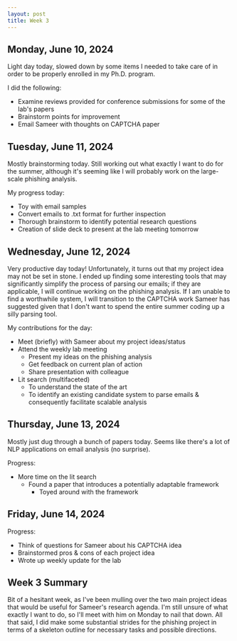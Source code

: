 ```yaml
---
layout: post
title: Week 3
---
```


## Monday, June 10, 2024

Light day today, slowed down by some items I needed to take care of in order to be properly enrolled in my Ph.D. program.

I did the following:

- Examine reviews provided for conference submissions for some of the lab's papers
- Brainstorm points for improvement
- Email Sameer with thoughts on CAPTCHA paper

## Tuesday, June 11, 2024

Mostly brainstorming today. Still working out what exactly I want to do for the summer, although it's seeming like I will probably work on the large-scale phishing analysis.

My progress today:

- Toy with email samples
- Convert emails to .txt format for further inspection
- Thorough brainstorm to identify potential research questions
- Creation of slide deck to present at the lab meeting tomorrow

## Wednesday, June 12, 2024

Very productive day today! Unfortunately, it turns out that my project idea may not be set in stone. I ended up finding some interesting tools that may significantly simplify the process of parsing our emails; if they are applicable, I will continue working on the phishing analysis. If I am unable to find a worthwhile system, I will transition to the CAPTCHA work Sameer has suggested given that I don't want to spend the entire summer coding up a silly parsing tool.

My contributions for the day:

- Meet (briefly) with Sameer about my project ideas/status
- Attend the weekly lab meeting
  - Present my ideas on the phishing analysis
  - Get feedback on current plan of action
  - Share presentation with colleague
- Lit search (multifaceted)
  - To understand the state of the art
  - To identify an existing candidate system to parse emails & consequently facilitate scalable analysis

## Thursday, June 13, 2024

Mostly just dug through a bunch of papers today. Seems like there's a lot of NLP applications on email analysis (no surprise).

Progress:

- More time on the lit search
  - Found a paper that introduces a potentially adaptable framework
    - Toyed around with the framework

## Friday, June 14, 2024

Progress:

- Think of questions for Sameer about his CAPTCHA idea
- Brainstormed pros & cons of each project idea
- Wrote up weekly update for the lab

## Week 3 Summary

Bit of a hesitant week, as I've been mulling over the two main project ideas that would be useful for Sameer's research agenda. I'm still unsure of what exactly I want to do, so I'll meet with him on Monday to nail that down. All that said, I did make some substantial strides for the phishing project in terms of a skeleton outline for necessary tasks and possible directions.